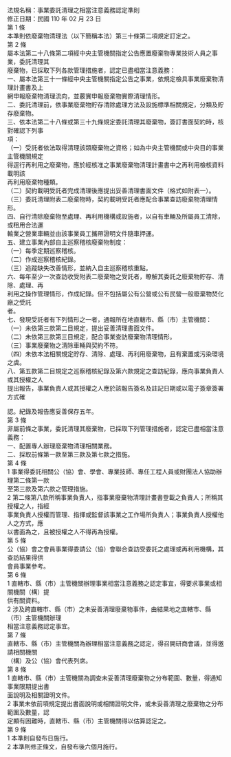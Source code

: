 法規名稱：事業委託清理之相當注意義務認定準則  
修正日期：民國 110 年 02 月 23 日  
第 1 條  
本準則依廢棄物清理法（以下簡稱本法）第三十條第二項規定訂定之。  
第 2 條  
屬本法第二十八條第二項經中央主管機關指定公告應置廢棄物專業技術人員之事業，委託清理其  
廢棄物，已採取下列各款管理措施者，認定已盡相當注意義務：  
一、屬本法第三十一條經中央主管機關指定公告之事業，依規定檢具事業廢棄物清理計畫書及上  
網申報廢棄物清理流向，並覈實申報廢棄物實際清理情形。  
二、委託清理前，依事業廢棄物貯存清除處理方法及設施標準相關規定，分類及貯存廢棄物。  
三、依本法第二十八條或第三十九條規定委託清理其廢棄物，簽訂書面契約時，核對確認下列事  
項：  
（一）受託者依法取得清理該類廢棄物之資格；如為中央主管機關或中央目的事業主管機關規定  
得逕行再利用之廢棄物，應於經核准之事業廢棄物清理計畫書中之再利用檢核資料載明該  
再利用廢棄物種類。  
（二）契約載明受託者完成清理後應提出妥善清理書面文件（格式如附表一）。  
（三）委託清理附表二廢棄物時，契約載明受託者應配合事業查訪廢棄物清理情形。  
四、自行清除廢棄物至處理、再利用機構或設施者，以自有車輛及所屬員工清除，或租用合法運  
輸業之營業車輛並由該事業員工攜帶證明文件隨車押運。  
五、建立事業內部自主巡察稽核廢棄物制度：  
（一）每季定期巡察稽核。  
（二）作成巡察稽核紀錄。  
（三）追蹤缺失改善情形，並納入自主巡察稽核重點。  
六、每年至少一次查訪收受附表二廢棄物之受託者，瞭解其委託之廢棄物貯存、清除、處理、再  
利用之操作管理情形，作成紀錄。但不包括屬公有公營或公有民營一般廢棄物焚化廠之受託  
者。  
七、發現受託者有下列情形之一者，通報所在地直轄市、縣（市）主管機關：  
（一）未依第三款第二目規定，提出妥善清理書面文件。  
（二）未依第三款第三目規定，配合事業查訪廢棄物清理情形。  
（三）事業廢棄物之清除車輛與契約不符。  
（四）未依本法相關規定貯存、清除、處理、再利用廢棄物，且有棄置或污染環境之虞。  
八、第五款第二目規定之巡察稽核紀錄及第六款規定之查訪紀錄，應向事業負責人或其授權之人  
提出報告，事業負責人或其授權之人應於該報告簽名及註記日期或以電子簽章簽署方式確  


認。紀錄及報告應妥善保存五年。  
第 3 條  
非屬前條之事業，委託清理其廢棄物，已採取下列管理措施者，認定已盡相當注意義務：  
一、配置專人辦理廢棄物清理相關業務。  
二、採取前條第一款至第三款及第七款之措施。  
第 4 條  
1 事業得委託相關公（協）會、學會、專業技師、專任工程人員或財團法人協助辦理第二條第一款  
至第三款及第六款之管理措施。  
2 第二條第八款所稱事業負責人，指事業廢棄物清理計畫書登載之負責人；所稱其授權之人，指經  
事業負責人授權而管理、指揮或監督該事業之工作場所負責人；事業負責人授權他人之方式，應  
以書面為之，且被授權之人不得再為授權。  
第 5 條  
公（協）會之會員事業得委請公（協）會聯合查訪受委託之處理或再利用機構，其查訪結果得供  
會員事業參考。  
第 6 條  
1 直轄市、縣（市）主管機關辦理事業相當注意義務之認定事宜，得要求事業或相關機關（構）提  
供有關資料。  
2 涉及跨直轄市、縣（市）之未妥善清理廢棄物事件，由結果地之直轄市、縣（市）主管機關辦理  
相當注意義務認定事宜。  
第 7 條  
直轄市、縣（市）主管機關為辦理相當注意義務之認定，得召開研商會議，並得邀請相關機關  
（構）及公（協）會代表列席。  
第 8 條  
1 直轄市、縣（市）主管機關為調查未妥善清理廢棄物之分布範圍、數量，得通知事業限期提出書  
面說明及相關證明文件。  
2 事業未依前項規定提出書面說明或相關證明文件，或未妥善清理之廢棄物之分布範圍及數量，認  
定顯有困難時，直轄市、縣（市）主管機關得以估算認定之。  
第 9 條  
1 本準則自發布日施行。  
2 本準則修正條文，自發布後六個月施行。  


